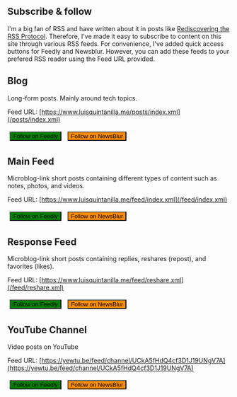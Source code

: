 ## Subscribe & follow

I'm a big fan of RSS and have written about it in posts like [Rediscovering the RSS Protocol](/posts/rediscovering-rss-user-freedom). Therefore, I've made it easy to subscribe to content on this site through various RSS feeds. For convenience, I've added quick access buttons for Feedly and Newsblur. However, you can add these feeds to your prefered RSS reader using the Feed URL provided. 

## Blog

Long-form posts. Mainly around tech topics.

Feed URL: [https://www.luisquintanilla.me/posts/index.xml](/posts/index.xml)

<a href="https://feedly.com/i/subscription/feed%2Fhttps%3A%2F%2Fwww.luisquintanilla.me%2Fposts%2Findex.xml"><button type="button" class="btn" style="background-color:green;margin:5px;">
<span class="bi bi-rss"></span>
Follow on Feedly
</button></a>
<a href="http://www.newsblur.com/?url=https%3A%2F%2Fwww.luisquintanilla.me%2Fposts%2Findex.xml"><button type="button" class="btn" style="background-color:darkorange;margin:5px;">
<span class="bi bi-rss"></span>
Follow on NewsBlur
</button></a>

## Main Feed

Microblog-link short posts containing different types of content such as notes, photos, and videos.

Feed URL: [https://www.luisquintanilla.me/feed/index.xml](/feed/index.xml)

<a href="https://feedly.com/i/subscription/feed%2Fhttps%3A%2F%2Fwww.luisquintanilla.me%2Ffeed%2Findex.xml"><button type="button" class="btn" style="background-color:green;margin:5px;">
<span class="bi bi-rss"></span>
Follow on Feedly
</button></a>
<a href="http://www.newsblur.com/?url=https%3A%2F%2Fwww.luisquintanilla.me%2Ffeed%2Findex.xml"><button type="button" class="btn" style="background-color:darkorange;margin:5px;">
<span class="bi bi-rss"></span>
Follow on NewsBlur
</button></a>

## Response Feed

Microblog-link short posts containing replies, reshares (repost), and favorites (likes).

Feed URL: [https://www.luisquintanilla.me/feed/reshare.xml](/feed/reshare.xml)

<a href="https://feedly.com/i/subscription/feed%2Fhttps%3A%2F%2Fwww.luisquintanilla.me%2Ffeed%2Freshare.xml"><button type="button" class="btn" style="background-color:green;margin:5px;">
<span class="bi bi-rss"></span>
Follow on Feedly
</button></a>
<a href="http://www.newsblur.com/?url=https%3A%2F%2Fwww.luisquintanilla.me%2Ffeed%2Freshare.xml"><button type="button" class="btn" style="background-color:darkorange;margin:5px;">
<span class="bi bi-rss"></span>
Follow on NewsBlur
</button></a>

## YouTube Channel

Video posts on YouTube

Feed URL: [https://yewtu.be/feed/channel/UCkA5fHdQ4cf3D1J19UNgV7A](https://yewtu.be/feed/channel/UCkA5fHdQ4cf3D1J19UNgV7A)

<a href="https://feedly.com/i/subscription/feed%2Fhttps%3A%2F%2Fyewtu.be%2Ffeed%2Fchannel%2FUCkA5fHdQ4cf3D1J19UNgV7A"><button type="button" class="btn" style="background-color:green;margin:5px;">
<span class="bi bi-rss"></span>
Follow on Feedly
</button></a>
<a href="http://www.newsblur.com/?url=https%3A%2F%2Fyewtu.be%2Ffeed%2Fchannel%2FUCkA5fHdQ4cf3D1J19UNgV7A"><button type="button" class="btn" style="background-color:darkorange;margin:5px;">
<span class="bi bi-rss"></span>
Follow on NewsBlur
</button></a>